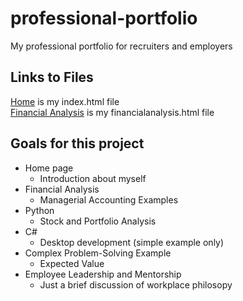 # professional-portfolio

My professional portfolio for recruiters and employers

## Links to Files

[Home](index.html) is my index.html file  
[Financial Analysis](financialanalysis.html) is my financialanalysis.html file

## Goals for this project

- Home page
  - Introduction about myself
- Financial Analysis
  - Managerial Accounting Examples
- Python
  - Stock and Portfolio Analysis
- C#
  - Desktop development (simple example only)
- Complex Problem-Solving Example
  - Expected Value
- Employee Leadership and Mentorship
  - Just a brief discussion of workplace philosopy

